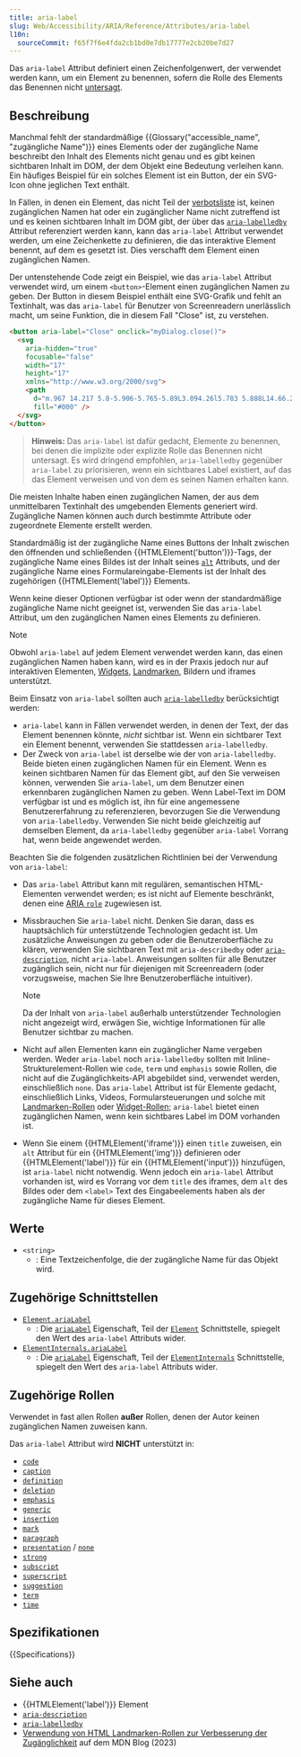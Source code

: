 ```yaml
---
title: aria-label
slug: Web/Accessibility/ARIA/Reference/Attributes/aria-label
l10n:
  sourceCommit: f65f7f6e4fda2cb1bd0e7db17777e2cb20be7d27
---
```


Das `aria-label` Attribut definiert einen Zeichenfolgenwert, der verwendet werden kann, um ein Element zu benennen, sofern die Rolle des Elements das Benennen nicht [untersagt](#zugehörige_rollen).

## Beschreibung

Manchmal fehlt der standardmäßige {{Glossary("accessible_name", "zugängliche Name")}} eines Elements oder der zugängliche Name beschreibt den Inhalt des Elements nicht genau und es gibt keinen sichtbaren Inhalt im DOM, der dem Objekt eine Bedeutung verleihen kann. Ein häufiges Beispiel für ein solches Element ist ein Button, der ein SVG-Icon ohne jeglichen Text enthält.

In Fällen, in denen ein Element, das nicht Teil der [verbotsliste](#zugehörige_rollen) ist, keinen zugänglichen Namen hat oder ein zugänglicher Name nicht zutreffend ist und es keinen sichtbaren Inhalt im DOM gibt, der über das [`aria-labelledby`](/de/docs/Web/Accessibility/ARIA/Reference/Attributes/aria-labelledby) Attribut referenziert werden kann, kann das `aria-label` Attribut verwendet werden, um eine Zeichenkette zu definieren, die das interaktive Element benennt, auf dem es gesetzt ist. Dies verschafft dem Element einen zugänglichen Namen.

Der untenstehende Code zeigt ein Beispiel, wie das `aria-label` Attribut verwendet wird, um einem `<button>`-Element einen zugänglichen Namen zu geben. Der Button in diesem Beispiel enthält eine SVG-Grafik und fehlt an Textinhalt, was das `aria-label` für Benutzer von Screenreadern unerlässlich macht, um seine Funktion, die in diesem Fall "Close" ist, zu verstehen.

```html
<button aria-label="Close" onclick="myDialog.close()">
  <svg
    aria-hidden="true"
    focusable="false"
    width="17"
    height="17"
    xmlns="http://www.w3.org/2000/svg">
    <path
      d="m.967 14.217 5.8-5.906-5.765-5.89L3.094.26l5.783 5.888L14.66.26l2.092 2.162-5.766 5.889 5.801 5.906-2.092 2.162-5.818-5.924-5.818 5.924-2.092-2.162Z"
      fill="#000" />
  </svg>
</button>
```

> **Hinweis:** Das `aria-label` ist dafür gedacht, Elemente zu benennen, bei denen die implizite oder explizite Rolle das Benennen nicht untersagt. Es wird dringend empfohlen, `aria-labelledby` gegenüber `aria-label` zu priorisieren, wenn ein sichtbares Label existiert, auf das das Element verweisen und von dem es seinen Namen erhalten kann.

Die meisten Inhalte haben einen zugänglichen Namen, der aus dem unmittelbaren Textinhalt des umgebenden Elements generiert wird. Zugängliche Namen können auch durch bestimmte Attribute oder zugeordnete Elemente erstellt werden.

Standardmäßig ist der zugängliche Name eines Buttons der Inhalt zwischen den öffnenden und schließenden {{HTMLElement('button')}}-Tags, der zugängliche Name eines Bildes ist der Inhalt seines [`alt`](/de/docs/Web/HTML/Element/img#alt) Attributs, und der zugängliche Name eines Formulareingabe-Elements ist der Inhalt des zugehörigen {{HTMLElement('label')}} Elements.

Wenn keine dieser Optionen verfügbar ist oder wenn der standardmäßige zugängliche Name nicht geeignet ist, verwenden Sie das `aria-label` Attribut, um den zugänglichen Namen eines Elements zu definieren.

> [!NOTE]
> Obwohl `aria-label` auf jedem Element verwendet werden kann, das einen zugänglichen Namen haben kann, wird es in der Praxis jedoch nur auf interaktiven Elementen, [Widgets](/de/docs/Web/Accessibility/ARIA/Reference/Roles#2._widget_roles), [Landmarken](/de/docs/Web/Accessibility/ARIA/Reference/Roles#3._landmark_roles), Bildern und iframes unterstützt.

Beim Einsatz von `aria-label` sollten auch [`aria-labelledby`](/de/docs/Web/Accessibility/ARIA/Reference/Attributes/aria-labelledby) berücksichtigt werden:

- `aria-label` kann in Fällen verwendet werden, in denen der Text, der das Element benennen könnte, _nicht_ sichtbar ist. Wenn ein sichtbarer Text ein Element benennt, verwenden Sie stattdessen `aria-labelledby`.
- Der Zweck von `aria-label` ist derselbe wie der von `aria-labelledby`. Beide bieten einen zugänglichen Namen für ein Element. Wenn es keinen sichtbaren Namen für das Element gibt, auf den Sie verweisen können, verwenden Sie `aria-label`, um dem Benutzer einen erkennbaren zugänglichen Namen zu geben. Wenn Label-Text im DOM verfügbar ist und es möglich ist, ihn für eine angemessene Benutzererfahrung zu referenzieren, bevorzugen Sie die Verwendung von `aria-labelledby`. Verwenden Sie nicht beide gleichzeitig auf demselben Element, da `aria-labelledby` gegenüber `aria-label` Vorrang hat, wenn beide angewendet werden.

Beachten Sie die folgenden zusätzlichen Richtlinien bei der Verwendung von `aria-label`:

- Das `aria-label` Attribut kann mit regulären, semantischen HTML-Elementen verwendet werden; es ist nicht auf Elemente beschränkt, denen eine [ARIA `role`](/de/docs/Web/Accessibility/ARIA/Reference/Roles) zugewiesen ist.
- Missbrauchen Sie `aria-label` nicht. Denken Sie daran, dass es hauptsächlich für unterstützende Technologien gedacht ist. Um zusätzliche Anweisungen zu geben oder die Benutzeroberfläche zu klären, verwenden Sie sichtbaren Text mit `aria-describedby` oder [`aria-description`](/de/docs/Web/Accessibility/ARIA/Reference/Attributes/aria-description), nicht `aria-label`. Anweisungen sollten für alle Benutzer zugänglich sein, nicht nur für diejenigen mit Screenreadern (oder vorzugsweise, machen Sie Ihre Benutzeroberfläche intuitiver).

  > [!NOTE]
  > Da der Inhalt von `aria-label` außerhalb unterstützender Technologien nicht angezeigt wird, erwägen Sie, wichtige Informationen für alle Benutzer sichtbar zu machen.

- Nicht auf allen Elementen kann ein zugänglicher Name vergeben werden. Weder `aria-label` noch `aria-labelledby` sollten mit Inline-Strukturelement-Rollen wie `code`, `term` und `emphasis` sowie Rollen, die nicht auf die Zugänglichkeits-API abgebildet sind, verwendet werden, einschließlich `none`. Das `aria-label` Attribut ist für Elemente gedacht, einschließlich Links, Videos, Formularsteuerungen und solche mit [Landmarken-Rollen](/de/docs/Web/Accessibility/ARIA/Reference/Roles#3._landmark_roles) oder [Widget-Rollen](/de/docs/Web/Accessibility/ARIA/Reference/Roles#2._widget_roles); `aria-label` bietet einen zugänglichen Namen, wenn kein sichtbares Label im DOM vorhanden ist.
- Wenn Sie einem {{HTMLElement('iframe')}} einen `title` zuweisen, ein `alt` Attribut für ein {{HTMLElement('img')}} definieren oder {{HTMLElement('label')}} für ein {{HTMLElement('input')}} hinzufügen, ist `aria-label` nicht notwendig. Wenn jedoch ein `aria-label` Attribut vorhanden ist, wird es Vorrang vor dem `title` des iframes, dem `alt` des Bildes oder dem `<label>` Text des Eingabeelements haben als der zugängliche Name für dieses Element.

## Werte

- `<string>`
  - : Eine Textzeichenfolge, die der zugängliche Name für das Objekt wird.

## Zugehörige Schnittstellen

- [`Element.ariaLabel`](/de/docs/Web/API/Element/ariaLabel)
  - : Die [`ariaLabel`](/de/docs/Web/API/Element/ariaLabel) Eigenschaft, Teil der [`Element`](/de/docs/Web/API/Element) Schnittstelle, spiegelt den Wert des `aria-label` Attributs wider.
- [`ElementInternals.ariaLabel`](/de/docs/Web/API/ElementInternals/ariaLabel)
  - : Die [`ariaLabel`](/de/docs/Web/API/ElementInternals/ariaLabel) Eigenschaft, Teil der [`ElementInternals`](/de/docs/Web/API/ElementInternals) Schnittstelle, spiegelt den Wert des `aria-label` Attributs wider.

## Zugehörige Rollen

Verwendet in fast allen Rollen **außer** Rollen, denen der Autor keinen zugänglichen Namen zuweisen kann.

Das `aria-label` Attribut wird **NICHT** unterstützt in:

- [`code`](/de/docs/Web/Accessibility/ARIA/Reference/Roles/structural_roles)
- [`caption`](/de/docs/Web/Accessibility/ARIA/Reference/Roles/structural_roles)
- [`definition`](/de/docs/Web/Accessibility/ARIA/Reference/Roles/structural_roles)
- [`deletion`](/de/docs/Web/Accessibility/ARIA/Reference/Roles/structural_roles)
- [`emphasis`](/de/docs/Web/Accessibility/ARIA/Reference/Roles/structural_roles)
- [`generic`](/de/docs/Web/Accessibility/ARIA/Reference/Roles/generic_role)
- [`insertion`](/de/docs/Web/Accessibility/ARIA/Reference/Roles/structural_roles)
- [`mark`](/de/docs/Web/Accessibility/ARIA/Reference/Roles/mark_role)
- [`paragraph`](/de/docs/Web/Accessibility/ARIA/Reference/Roles/structural_roles)
- [`presentation`](/de/docs/Web/Accessibility/ARIA/Reference/Roles/presentation_role) / [`none`](/de/docs/Web/Accessibility/ARIA/Reference/Roles/none_role)
- [`strong`](/de/docs/Web/Accessibility/ARIA/Reference/Roles/structural_roles)
- [`subscript`](/de/docs/Web/Accessibility/ARIA/Reference/Roles/structural_roles)
- [`superscript`](/de/docs/Web/Accessibility/ARIA/Reference/Roles/structural_roles)
- [`suggestion`](/de/docs/Web/Accessibility/ARIA/Reference/Roles/suggestion_role)
- [`term`](/de/docs/Web/Accessibility/ARIA/Reference/Roles/term_role)
- [`time`](/de/docs/Web/Accessibility/ARIA/Reference/Roles/structural_roles)

## Spezifikationen

{{Specifications}}

## Siehe auch

- {{HTMLElement('label')}} Element
- [`aria-description`](/de/docs/Web/Accessibility/ARIA/Reference/Attributes/aria-description)
- [`aria-labelledby`](/de/docs/Web/Accessibility/ARIA/Reference/Attributes/aria-labelledby)
- [Verwendung von HTML Landmarken-Rollen zur Verbesserung der Zugänglichkeit](/en-US/blog/aria-accessibility-html-landmark-roles/) auf dem MDN Blog (2023)
